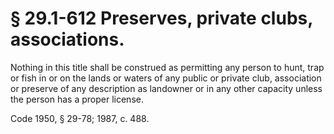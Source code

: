 # § 29.1-612 Preserves, private clubs, associations.

<p>Nothing in this title shall be construed as permitting any person to hunt, trap or fish in or on the lands or waters of any public or private club, association or preserve of any description as landowner or in any other capacity unless the person has a proper license.</p><p>Code 1950, § 29-78; 1987, c. 488.</p>